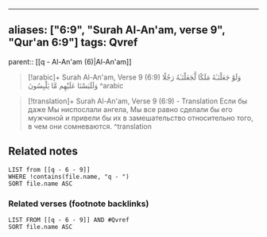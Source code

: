 
---
aliases: ["6:9", "Surah Al-An'am, verse 9", "Qur'an 6:9"]
tags: Qvref
---

parent:: [[q - Al-An'am (6)|Al-An'am]]

> [!arabic]+ Surah Al-An'am, Verse 9 (6:9)
> <span class="quran-arabic">وَلَوْ جَعَلْنَـٰهُ مَلَكًا لَّجَعَلْنَـٰهُ رَجُلًا وَلَلَبَسْنَا عَلَيْهِم مَّا يَلْبِسُونَ</span>
^arabic

> [!translation]+ Surah Al-An'am, Verse 9 (6:9) - Translation
> Если бы даже Мы ниспослали ангела, Мы все равно сделали бы его мужчиной и привели бы их в замешательство относительно того, в чем они сомневаются.
^translation



## Related notes
```dataview
LIST from [[q - 6 - 9]]
WHERE !contains(file.name, "q - ")
SORT file.name ASC
```

### Related verses (footnote backlinks)
```dataview
LIST FROM [[q - 6 - 9]] AND #Qvref
SORT file.name ASC
```

